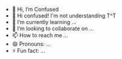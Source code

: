 - 👋 Hi, I’m Confused
- 👀 Hi confused! I'm not understanding T^T
- 🌱 I’m currently learning ...
- 💞️ I’m looking to collaborate on ...
- 📫 How to reach me ...
- 😄 Pronouns: ...
- ⚡ Fun fact: ...

<!---
kcenizaj/kcenizaj is a ✨ special ✨ repository because its `README.md` (this file) appears on your GitHub profile.
You can click the Preview link to take a look at your changes.
--->
